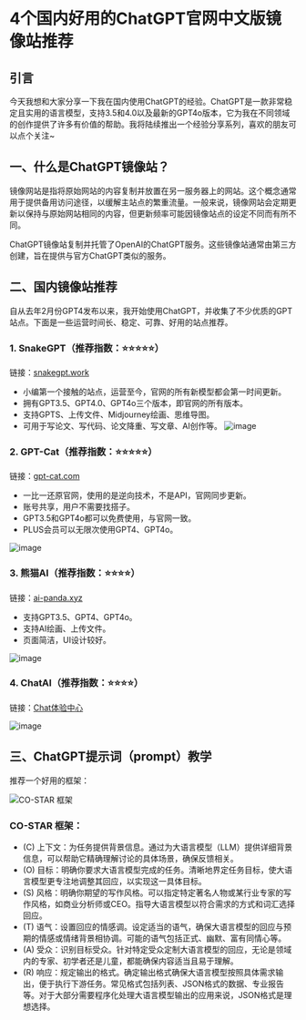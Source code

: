 # 4个国内好用的ChatGPT官网中文版镜像站推荐

## 引言

今天我想和大家分享一下我在国内使用ChatGPT的经验。ChatGPT是一款非常稳定且实用的语言模型，支持3.5和4.0以及最新的GPT4o版本，它为我在不同领域的创作提供了许多有价值的帮助。我将陆续推出一个经验分享系列，喜欢的朋友可以点个关注~

## 一、什么是ChatGPT镜像站？

镜像网站是指将原始网站的内容复制并放置在另一服务器上的网站。这个概念通常用于提供备用访问途径，以缓解主站点的繁重流量。一般来说，镜像网站会定期更新以保持与原始网站相同的内容，但更新频率可能因镜像站点的设定不同而有所不同。

ChatGPT镜像站复制并托管了OpenAI的ChatGPT服务。这些镜像站通常由第三方创建，旨在提供与官方ChatGPT类似的服务。

## 二、国内镜像站推荐

自从去年2月份GPT4发布以来，我开始使用ChatGPT，并收集了不少优质的GPT站点。下面是一些运营时间长、稳定、可靠、好用的站点推荐。

### 1. SnakeGPT（推荐指数：⭐⭐⭐⭐⭐）

链接：[snakegpt.work](https://snakegpt.work/?inVitecode=ZHBIPGPBXA)

- 小编第一个接触的站点，运营至今，官网的所有新模型都会第一时间更新。
- 拥有GPT3.5、GPT4.0、GPT4o三个版本，即官网的所有版本。
- 支持GPTS、上传文件、Midjourney绘画、思维导图。
- 可用于写论文、写代码、论文降重、写文章、AI创作等。
![image](https://github.com/binwei3150/CPT/assets/169982749/aeb2aab7-d151-4147-82a0-91b82ec8d6f6)

### 2. GPT-Cat（推荐指数：⭐⭐⭐⭐⭐）

链接：[gpt-cat.com](https://gpt-cat.com/login?invite_code=5a092405)

- 一比一还原官网，使用的是逆向技术，不是API，官网同步更新。
- 账号共享，用户不需要找搭子。
- GPT3.5和GPT4o都可以免费使用，与官网一致。
- PLUS会员可以无限次使用GPT4、GPT4o。

![image](https://github.com/binwei3150/CPT/assets/169982749/7a30f639-3ec9-4161-b4a2-f4c3779d5dda)

### 3. 熊猫AI（推荐指数：⭐⭐⭐⭐）

链接：[ai-panda.xyz](https://ai-panda.xyz/login?invite_code=320bff56)

- 支持GPT3.5、GPT4、GPT4o。
- 支持AI绘画、上传文件。
- 页面简洁，UI设计较好。

![image](https://github.com/binwei3150/CPT/assets/169982749/1b971172-0ba7-4cb5-8e40-796ca2940382)

### 4. ChatAI（推荐指数：⭐⭐⭐⭐）

链接：[Chat体验中心](hhttp://chat778.china123.online/?code=zHuOwmyjZo)

![image](https://github.com/binwei3150/CPT/assets/169982749/a3e1778f-39dc-416c-9ab4-7863359e5c9b)

## 三、ChatGPT提示词（prompt）教学

推荐一个好用的框架：

![CO-STAR 框架](https://p3-juejin.byteimg.com/tos-cn-i-k3u1fbpfcp/fb0f4500055645049f27b4818bf26ded~tplv-k3u1fbpfcp-jj-mark:3024:0:0:0:q75.awebp#?w=640&h=180&s=6060&e=webp&b=fffdfc)

### CO-STAR 框架：

- (C) 上下文：为任务提供背景信息。通过为大语言模型（LLM）提供详细背景信息，可以帮助它精确理解讨论的具体场景，确保反馈相关。
- (O) 目标：明确你要求大语言模型完成的任务。清晰地界定任务目标，使大语言模型更专注地调整其回应，以实现这一具体目标。
- (S) 风格：明确你期望的写作风格。可以指定特定著名人物或某行业专家的写作风格，如商业分析师或CEO。指导大语言模型以符合需求的方式和词汇选择回应。
- (T) 语气：设置回应的情感调。设定适当的语气，确保大语言模型的回应与预期的情感或情绪背景相协调。可能的语气包括正式、幽默、富有同情心等。
- (A) 受众：识别目标受众。针对特定受众定制大语言模型的回应，无论是领域内的专家、初学者还是儿童，都能确保内容适当且易于理解。
- (R) 响应：规定输出的格式。确定输出格式确保大语言模型按照具体需求输出，便于执行下游任务。常见格式包括列表、JSON格式的数据、专业报告等。对于大部分需要程序化处理大语言模型输出的应用来说，JSON格式是理想选择。
